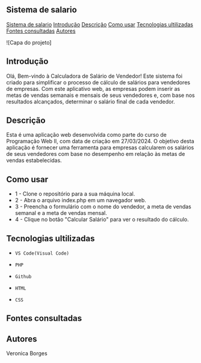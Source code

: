## Sistema de salario

[Sistema de salario](#sistema-de-salario) 
[Introdução](#introdu%C3%A7%C3%A3o)
[Descrição](#descri%C3%A7%C3%A3o)
[Como usar](#como-usar)
[Tecnologias ultilizadas](#tecnologias-ultilizadas)
[Fontes consultadas](#fontes-consultadas)
[Autores](#autores)

![Capa do projeto]

## Introdução
Olá, Bem-vindo à Calculadora de Salário de Vendedor! Este sistema foi criado para simplificar o processo de cálculo de salários para vendedores de empresas. Com este aplicativo web, as empresas podem inserir as metas de vendas semanais e mensais de seus vendedores e, com base nos resultados alcançados, determinar o salário final de cada vendedor.

## Descrição
Esta é uma aplicação web desenvolvida como parte do curso de Programação Web II, com data de criação em 27/03/2024. O objetivo desta aplicação é fornecer uma ferramenta para empresas calcularem os salários de seus vendedores com base no desempenho em relação às metas de vendas estabelecidas.

## Como usar
* 1 - Clone o repositório para a sua máquina local.
* 2 - Abra o arquivo index.php em um navegador web.
* 3 - Preencha o formulário com o nome do vendedor, a meta de vendas semanal e a meta de vendas mensal.
* 4 - Clique no botão "Calcular Salário" para ver o resultado do cálculo.

## Tecnologias ultilizadas 

 * ``VS Code(Visual Code)``

 * ``PHP``

 * ``Github``

 * ``HTML``

 * ``CSS``

## Fontes consultadas 


## Autores 
Veronica Borges